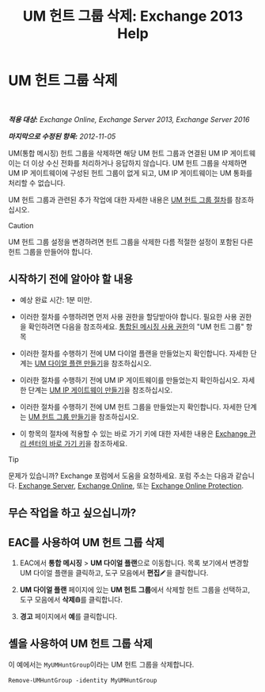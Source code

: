 ﻿---
title: 'UM 헌트 그룹 삭제: Exchange 2013 Help'
TOCTitle: UM 헌트 그룹 삭제
ms:assetid: 11ac102d-b58d-486c-85b6-e096428e556d
ms:mtpsurl: https://technet.microsoft.com/ko-kr/library/Aa996318(v=EXCHG.150)
ms:contentKeyID: 50555942
ms.date: 05/22/2018
mtps_version: v=EXCHG.150
ms.translationtype: MT
---

# UM 헌트 그룹 삭제

 

_**적용 대상:** Exchange Online, Exchange Server 2013, Exchange Server 2016_

_**마지막으로 수정된 항목:** 2012-11-05_

UM(통합 메시징) 헌트 그룹을 삭제하면 해당 UM 헌트 그룹과 연결된 UM IP 게이트웨이는 더 이상 수신 전화를 처리하거나 응답하지 않습니다. UM 헌트 그룹을 삭제하면 UM IP 게이트웨이에 구성된 헌트 그룹이 없게 되고, UM IP 게이트웨이는 UM 통화를 처리할 수 없습니다.

UM 헌트 그룹과 관련된 추가 작업에 대한 자세한 내용은 [UM 헌트 그룹 절차](um-hunt-group-procedures-exchange-2013-help.md)를 참조하십시오.

> [!CAUTION]
> UM 헌트 그룹 설정을 변경하려면 헌트 그룹을 삭제한 다름 적절한 설정이 포함된 다른 헌트 그룹을 만들어야 합니다.


## 시작하기 전에 알아야 할 내용

  - 예상 완료 시간: 1분 미만.

  - 이러한 절차를 수행하려면 먼저 사용 권한을 할당받아야 합니다. 필요한 사용 권한을 확인하려면 다음을 참조하세요. [통합된 메시징 사용 권한](unified-messaging-permissions-exchange-2013-help.md)의 "UM 헌트 그룹" 항목

  - 이러한 절차를 수행하기 전에 UM 다이얼 플랜을 만들었는지 확인합니다. 자세한 단계는 [UM 다이얼 플랜 만들기](create-a-um-dial-plan-exchange-2013-help.md)을 참조하십시오.

  - 이러한 절차를 수행하기 전에 UM IP 게이트웨이를 만들었는지 확인하십시오. 자세한 단계는 [UM IP 게이트웨이 만들기](create-a-um-ip-gateway-exchange-2013-help.md)을 참조하십시오.

  - 이러한 절차를 수행하기 전에 UM 헌트 그룹을 만들었는지 확인합니다. 자세한 단계는 [UM 헌트 그룹 만들기](create-a-um-hunt-group-exchange-2013-help.md)을 참조하십시오.

  - 이 항목의 절차에 적용할 수 있는 바로 가기 키에 대한 자세한 내용은 [Exchange 관리 센터의 바로 가기 키](keyboard-shortcuts-in-the-exchange-admin-center-exchange-online-protection-help.md)을 참조하세요.


> [!TIP]
> 문제가 있습니까? Exchange 포럼에서 도움을 요청하세요. 포럼 주소는 다음과 같습니다. <A href="https://go.microsoft.com/fwlink/p/?linkid=60612">Exchange Server</A>, <A href="https://go.microsoft.com/fwlink/p/?linkid=267542">Exchange Online</A>, 또는 <A href="https://go.microsoft.com/fwlink/p/?linkid=285351">Exchange Online Protection</A>.



## 무슨 작업을 하고 싶으십니까?

## EAC를 사용하여 UM 헌트 그룹 삭제

1.  EAC에서 **통합 메시징** \> **UM 다이얼 플랜**으로 이동합니다. 목록 보기에서 변경할 UM 다이얼 플랜을 클릭하고, 도구 모음에서 **편집**![편집 아이콘](images/JJ218640.6f53ccb2-1f13-4c02-bea0-30690e6ea71d(EXCHG.150).gif "편집 아이콘")을 클릭합니다.

2.  **UM 다이얼 플랜** 페이지에 있는 **UM 헌트 그룹**에서 삭제할 헌트 그룹을 선택하고, 도구 모음에서 **삭제**![삭제 아이콘](images/Dd979797.14f639f6-61e8-4418-bbfb-0db14de9d2f5(EXCHG.150).gif "삭제 아이콘")를 클릭합니다.

3.  **경고** 페이지에서 **예**를 클릭합니다.

## 셸을 사용하여 UM 헌트 그룹 삭제

이 예에서는 `MyUMHuntGroup`이라는 UM 헌트 그룹을 삭제합니다.

    Remove-UMHuntGroup -identity MyUMHuntGroup

